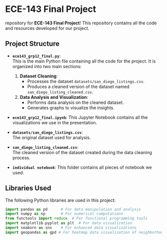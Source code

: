 # ECE-143 Final Project

repository for **ECE-143 Final Project**! This repository contains all the code and resources developed for our project.

## Project Structure

- **`ece143_grp12_final.py`**:  
  This is the main Python file containing all the code for the project. It is organized into two main sections:  
  1. **Dataset Cleaning**:  
     - Processes the dataset `datasets/san_diego_listings.csv`.  
     - Produces a cleaned version of the dataset named `san_diego_listing_cleaned.csv`.  
  2. **Data Analysis and Visualization**:  
     - Performs data analysis on the cleaned dataset.  
     - Generates graphs to visualize the insights.

- **`ece143_grp12_final.ipynb`**:
  This Jupyter Notebook contains all the visualizations we use in the presentation.

- **`datasets/san_diego_listings.csv`**:  
  The original dataset used for analysis.  

- **`san_diego_listing_cleaned.csv`**:  
  The cleaned version of the dataset created during the data cleaning process.

- **`individual notebook`**:
  This folder contains all pieces of notebook we used.

## Libraries Used

The following Python libraries are used in this project:  
```python
import pandas as pd      # For data manipulation and analysis
import numpy as np       # For numerical computations
from functools import reduce  # For functional programming tools
import matplotlib.pyplot as plt  # For data visualization
import seaborn as sns    # For enhanced data visualizations
import geopandas as gpd # For heatmap data visualization of neighborhood
